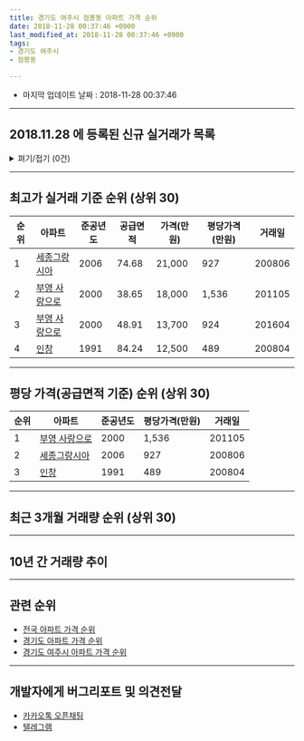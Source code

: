 ```yaml
---
title: 경기도 여주시 점봉동 아파트 가격 순위
date: 2018-11-28 00:37:46 +0900
last_modified_at: 2018-11-28 00:37:46 +0900
tags:
- 경기도 여주시
- 점봉동

---
```


* 마지막 업데이트 날짜 : 2018-11-28 00:37:46

---

## 2018.11.28 에 등록된 신규 실거래가 목록

<details>
<summary>펴기/접기 (0건)</summary>
<div markdown="1">

|아파트|준공년도|공급면적|가격(만원)|평당가격(만원)|거래일|
|---|---|---|---|---|---|
|없음||||||


</div>
</details>

---

## 최고가 실거래 기준 순위 (상위 30)


|순위|아파트|준공년도|공급면적|가격(만원)|평당가격(만원)|거래일|
|---|---|---|---|---|---|---|
|1|[세종그랑시아](https://search.naver.com/search.naver?query=%EA%B2%BD%EA%B8%B0%EB%8F%84+%EC%97%AC%EC%A3%BC%EC%8B%9C+%EC%A0%90%EB%B4%89%EB%8F%99+%EC%84%B8%EC%A2%85%EA%B7%B8%EB%9E%91%EC%8B%9C%EC%95%84)|2006|74.68|21,000|927|200806|
|2|[부영 사랑으로](https://search.naver.com/search.naver?query=%EA%B2%BD%EA%B8%B0%EB%8F%84+%EC%97%AC%EC%A3%BC%EC%8B%9C+%EC%A0%90%EB%B4%89%EB%8F%99+%EB%B6%80%EC%98%81+%EC%82%AC%EB%9E%91%EC%9C%BC%EB%A1%9C)|2000|38.65|18,000|1,536|201105|
|3|[부영 사랑으로](https://search.naver.com/search.naver?query=%EA%B2%BD%EA%B8%B0%EB%8F%84+%EC%97%AC%EC%A3%BC%EC%8B%9C+%EC%A0%90%EB%B4%89%EB%8F%99+%EB%B6%80%EC%98%81+%EC%82%AC%EB%9E%91%EC%9C%BC%EB%A1%9C)|2000|48.91|13,700|924|201604|
|4|[인창](https://search.naver.com/search.naver?query=%EA%B2%BD%EA%B8%B0%EB%8F%84+%EC%97%AC%EC%A3%BC%EC%8B%9C+%EC%A0%90%EB%B4%89%EB%8F%99+%EC%9D%B8%EC%B0%BD)|1991|84.24|12,500|489|200804|


---

## 평당 가격(공급면적 기준) 순위 (상위 30)


|순위|아파트|준공년도|평당가격(만원)|거래일|
|---|---|---|---|---|
|1|[부영 사랑으로](https://search.naver.com/search.naver?query=%EA%B2%BD%EA%B8%B0%EB%8F%84+%EC%97%AC%EC%A3%BC%EC%8B%9C+%EC%A0%90%EB%B4%89%EB%8F%99+%EB%B6%80%EC%98%81+%EC%82%AC%EB%9E%91%EC%9C%BC%EB%A1%9C)|2000|1,536|201105|
|2|[세종그랑시아](https://search.naver.com/search.naver?query=%EA%B2%BD%EA%B8%B0%EB%8F%84+%EC%97%AC%EC%A3%BC%EC%8B%9C+%EC%A0%90%EB%B4%89%EB%8F%99+%EC%84%B8%EC%A2%85%EA%B7%B8%EB%9E%91%EC%8B%9C%EC%95%84)|2006|927|200806|
|3|[인창](https://search.naver.com/search.naver?query=%EA%B2%BD%EA%B8%B0%EB%8F%84+%EC%97%AC%EC%A3%BC%EC%8B%9C+%EC%A0%90%EB%B4%89%EB%8F%99+%EC%9D%B8%EC%B0%BD)|1991|489|200804|


---

## 최근 3개월 거래량 순위 (상위 30)


<div style="width:100%;">
    <canvas id="deal_count_ranking" height="250"></canvas>
</div>


<script>
new Chart(document.getElementById("deal_count_ranking"), {
    type: 'horizontalBar',
    data: {
        labels: ['부영 사랑으로'],
        datasets: [{
            label: '실거래 수',
            data: [13],
            borderColor: "rgba(255, 0, 128, 1)",
            backgroundColor: "rgba(255, 0, 128, 0.5)",
            fill: false,
        }]
    },
    options: {
        responsive: true,
        title: {
            display: true,
            text: '최근 3개월 거래량 순위'
        },
        tooltips: {
            mode: 'index',
            intersect: false,
            callbacks: {
                title: function(tooltipItems, data) {
                    return "실거래 수:";
                },
                label: function(tooltipItem, data) {
                    return data.labels[tooltipItem.index] + ": " + tooltipItem.xLabel;
                }
            }
        },
        hover: {
            mode: 'nearest',
            intersect: true
        },
        scales: {
            xAxes: [{
                display: true,
                scaleLabel: {
                    display: true,
                    labelString: '실거래 수'
                },
                ticks: {
                    suggestedMin: 0,
                }
            }],
            yAxes: [{
                display: true,
                ticks: {
                    autoSkip: false,
                    callback: function(value, index, values) {
                        if (value.length > 15)
                            return value.substr(0, 13) + "...";
                        else
                            return value;
                    }
                },
                scaleLabel: {
                    display: false,
                }
            }]
        }
    }
});

</script>


---

## 10년 간 거래량 추이


<div style="width:100%;">
    <canvas id="deal_progress" height="250"></canvas>
</div>

<script>
new Chart(document.getElementById("deal_progress"), {
    type: 'line',
    data: {
        labels: ['200811','200812','200901','200902','200903','200904','200905','200906','200907','200908','200909','200910','200911','200912','201001','201002','201003','201004','201005','201006','201007','201008','201009','201010','201011','201012','201101','201102','201103','201104','201105','201106','201107','201108','201109','201110','201111','201112','201201','201202','201203','201204','201205','201206','201207','201208','201209','201210','201211','201212','201301','201302','201303','201304','201305','201306','201307','201308','201309','201310','201311','201312','201401','201402','201403','201404','201405','201406','201407','201408','201409','201410','201411','201412','201501','201502','201503','201504','201505','201506','201507','201508','201509','201510','201511','201512','201601','201602','201603','201604','201605','201606','201607','201608','201609','201610','201611','201612','201701','201702','201703','201704','201705','201706','201707','201708','201709','201710','201711','201712','201801','201802','201803','201804','201805','201806','201807','201808','201809','201810','201811'],
        datasets: [{
            label: '실거래 수',
            pointRadius: 1,
            data: [0, 1, 1, 0, 0, 0, 1, 4, 2, 5, 2, 2, 0, 7, 0, 2, 3, 2, 2, 0, 2, 5, 4, 4, 1, 2, 4, 2, 5, 1, 5, 10, 20, 18, 13, 15, 9, 11, 5, 8, 5, 9, 7, 4, 7, 7, 2, 6, 4, 4, 3, 6, 8, 6, 8, 13, 11, 11, 8, 14, 6, 6, 7, 6, 11, 11, 9, 9, 8, 11, 11, 12, 6, 6, 12, 10, 16, 11, 16, 7, 9, 10, 10, 11, 13, 9, 8, 10, 12, 18, 11, 8, 7, 8, 11, 8, 2, 4, 5, 5, 11, 10, 6, 8, 5, 2, 5, 7, 7, 6, 7, 2, 9, 7, 6, 7, 6, 1, 5, 5, 3],
            borderColor: "rgba(255, 201, 14, 1)",
            backgroundColor: "rgba(255, 201, 14, 0.5)",
            fill: true,
        }]
    },
    options: {
        responsive: true,
        title: {
            display: true,
            text: '10년간 거래량 추이'
        },
        tooltips: {
            mode: 'index',
            intersect: false,
        },
        hover: {
            mode: 'nearest',
            intersect: true
        },
        scales: {
            xAxes: [{
                display: true,
                scaleLabel: {
                    display: true,
                    labelString: '년/월'
                }
            }],
            yAxes: [{
                display: true,
                ticks: {
                    suggestedMin: 0,
                },
                scaleLabel: {
                    display: true,
                    labelString: '실거래 수'
                }
            }]
        }
    }
});

</script>


---

## 관련 순위

- [전국 아파트 가격 순위](https://inasie.github.io/apt-ranking/전국)
- [경기도 아파트 가격 순위](https://inasie.github.io/apt-ranking/경기도)
- [경기도 여주시 아파트 가격 순위](https://inasie.github.io/apt-ranking/경기도-여주시)


---

## 개발자에게 버그리포트 및 의견전달

- [카카오톡 오픈채팅](https://open.kakao.com/o/gLJUAP4)
- [텔레그램](https://t.me/inasie)

